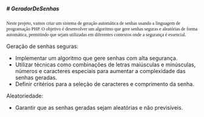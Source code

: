<h5># GeradorDeSenhas</h5>

<label style="font-family: verdana; font-size: 12px; margin-top: 10px; text-align: justify">Neste projeto, vamos criar um sistema de geração automática de senhas usando a linguagem de programação PHP. O objetivo é desenvolver um algoritmo que gere senhas seguras e aleatórias de forma automática, permitindo que sejam utilizadas em diferentes contextos onde a segurança é essencial.

Geração de senhas seguras:

* Implementar um algoritmo que gere senhas com alta segurança.
* Utilizar técnicas como combinações de letras maiúsculas e minúsculas, números e caracteres especiais para aumentar a complexidade das senhas geradas.
* Definir critérios para a seleção de caracteres e comprimento da senha.

Aleatoriedade:

* Garantir que as senhas geradas sejam aleatórias e não previsíveis.
</label>
